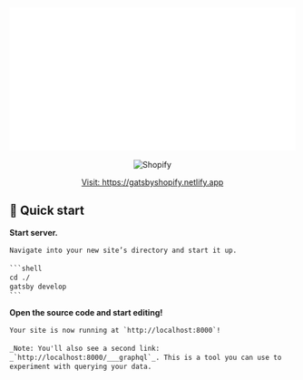 <p align="center">
  <a href="https://www.gatsbyjs.com">
  </a>
    <img alt="Shopify" src="./static/github.svg" />
</p>
<p align="center">
  <a href="https://www.shopify.com">
  </a>
    <img alt="Shopify" src="https://cdn.shopify.com/shopifycloud/web/assets/v1/2217fb04df073033ccce8d125b0ea020.svg" width="60" />
</p>

<p align="center">
  <a href="https://gatsbyshopify.netlify.app/">
 Visit: https://gatsbyshopify.netlify.app
  </a>
</p>


## 🚀 Quick start


 **Start server.**

    Navigate into your new site’s directory and start it up.
    
    ```shell
    cd ./
    gatsby develop
    ```

**Open the source code and start editing!**

    Your site is now running at `http://localhost:8000`!

    _Note: You'll also see a second link: _`http://localhost:8000/___graphql`_. This is a tool you can use to experiment with querying your data. 

